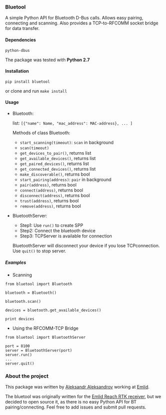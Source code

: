 ### Bluetool

A simple Python API for Bluetooth D-Bus calls. Allows easy pairing, connecting and scanning. Also provides a TCP-to-RFCOMM socket bridge for data transfer.

#### Dependencies

`python-dbus`

The package was tested with **Python 2.7**

#### Installation

`pip install bluetool`

or clone and run `make install`

#### Usage

- Bluetooth:
	
	list: `[{"name": Name, "mac_address": MAC-address}, ... ]`

	Methods of class Bluetooth:
	- `start_scanning(timeout)`: `scan` in background
	- `scan(timeout)`
	- `get_devices_to_pair()`, returns list
	- `get_available_devices()`, returns list
	- `get_paired_devices()`, returns list
	- `get_connected_devices()`, returns list
	- `make_discoverable()`, returns bool
	- `start_pairing(address)`: `pair` in background
	- `pair(address)`, returns bool
	- `connect(address)`, returns bool
	- `disconnect(address)`, returns bool
	- `trust(address)`, returns bool
	- `remove(address)`, returns bool

- BluetoothServer:
 	
	- Step1: Use `run()` to create SPP
	- Step2: Connect the bluetooth device
	- Step3: TCPServer is available for connection
	
	BluetoothServer will disconnect your device if you lose TCPconnection. Use `quit()` to stop server.

##### Examples

- Scanning
```
from bluetool import Bluetooth

bluetooth = Bluetooth()

bluetooth.scan()

devices = bluetooth.get_available_devices()

print devices
```
- Using the RFCOMM-TCP Bridge
```
from bluetool import BluetoothServer

port = 8100
server = BluetoothServer(port)
server.run()
...
server.quit()
```

### About the project

This package was written by [Aleksandr Aleksandrov](https://github.com/AD-Aleksandrov) working at [Emlid](https://emlid.com/).

The bluetool was originally written for the [Emlid Reach RTK receiver](https://emlid.com/reach/), but we decided to open source it, as there is no easy Python API for BT pairing/connecting. Feel free to add issues and submit pull requests.





